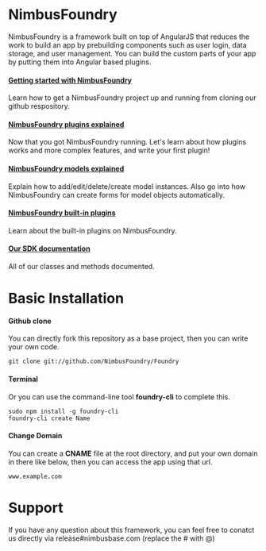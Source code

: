 NimbusFoundry
========

NimbusFoundry is a framework built on top of AngularJS that reduces the work to build an app by prebuilding components such as user login, data storage, and user management. You can build the custom parts of your app by putting them into Angular based plugins.

#### [Getting started with NimbusFoundry](http://nimbusfoundry.com/tutorial.html)
Learn how to get a NimbusFoundry project up and running from cloning our github respository.

#### [NimbusFoundry plugins explained](http://nimbusfoundry.com/tutorial-plugin.html)
Now that you got NimbusFoundry running. Let's learn about how plugins works and more complex features, and write your first plugin!

#### [NimbusFoundry models explained](http://nimbusfoundry.com/modeldoc.html)
Explain how to add/edit/delete/create model instances. Also go into how NimbusFoundry can create forms for model objects automatically.

#### [NimbusFoundry built-in plugins](http://nimbusfoundry.com/plugins.html)
Learn about the built-in plugins on NimbusFoundry.

#### [Our SDK documentation](http://nimbusfoundry.com/classdoc.htm)
All of our classes and methods documented.

# Basic Installation

#### Github clone

You can directly fork this repository as a base project, then you can write your own code.

``` 
git clone git://github.com/NimbusFoundry/Foundry 
```

#### Terminal

Or you can use the command-line tool **foundry-cli** to complete this.

 ```
sudo npm install -g foundry-cli
foundry-cli create Name
 ```

#### Change Domain
You can create a **CNAME** file at the root directory, and put your own domain in there like below, then you can access the app using that url.

```
www.example.com
```

# Support

If you have any question about this framework, you can feel free to conatct us directly via release#nimbusbase.com (replace the # with @)
